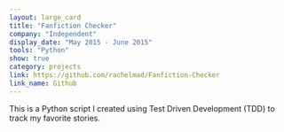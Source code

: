 ```yaml
---
layout: large_card
title: "Fanfiction Checker"
company: "Independent"
display_date: "May 2015 - June 2015"
tools: "Python"
show: true
category: projects
link: https://github.com/rachelmad/Fanfiction-Checker
link_name: Github
---
```


This is a Python script I created using Test Driven Development (TDD) to track my favorite stories.